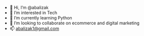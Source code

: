 - 👋 Hi, I’m @abalizak
- 👀 I’m interested in Tech
- 🌱 I’m currently learning Python
- 💞️ I’m looking to collaborate on ecommerce and digital marketing 
- 📫 abalizak1@gmail.com

<!---
abalizak/abalizak is a ✨ special ✨ repository because its `README.md` (this file) appears on your GitHub profile.
You can click the Preview link to take a look at your changes.
--->
